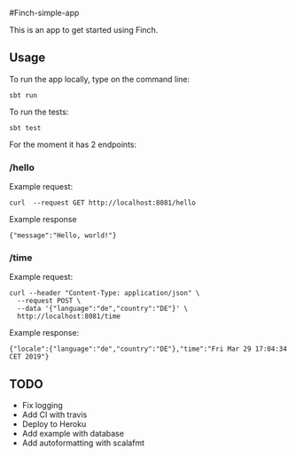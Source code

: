 #Finch-simple-app

This is an app to get started using Finch. 

## Usage
To run the app locally, type on the command line:
```
sbt run
```

To run the tests:
```$xslt
sbt test
```
For the moment it has 2 endpoints:

### /hello

Example request:

```$xslt
curl  --request GET http://localhost:8081/hello
```

Example response 

```$xslt
{"message":"Hello, world!"}
```

### /time

Example request: 

```$xslt
curl --header "Content-Type: application/json" \
  --request POST \
  --data '{"language":"de","country":"DE"}' \
  http://localhost:8081/time
```

Example response:

```$xslt
{"locale":{"language":"de","country":"DE"},"time":"Fri Mar 29 17:04:34 CET 2019"}
```

## TODO

- Fix logging
- Add CI with travis
- Deploy to Heroku
- Add example with database
- Add autoformatting with scalafmt 
